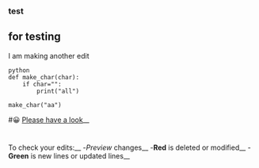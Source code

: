 ### test
## for testing
I am making another edit
```
python
def make_char(char):
	if char="":
		print("all")

make_char("aa")
```
#:grinning: 
[Please have a look](https://www.analyticsvidhya.com/)__
#
To check your edits:__
-_Preview_ changes__
-**Red** is deleted or modified__
-**Green** is new lines or updated lines__


